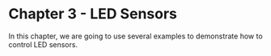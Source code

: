 # Chapter 3 - LED Sensors

In this chapter, we are going to use several examples to demonstrate how to control LED sensors.

